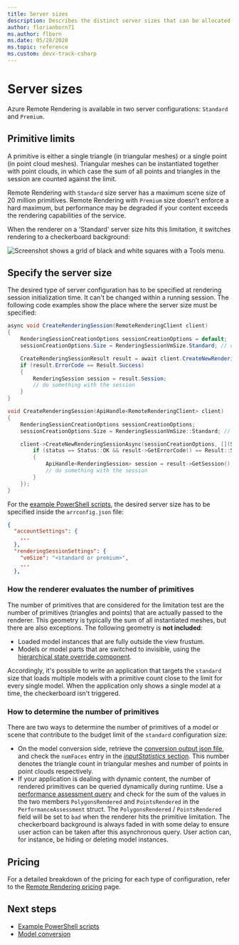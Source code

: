 ```yaml
---
title: Server sizes
description: Describes the distinct server sizes that can be allocated
author: florianborn71
ms.author: flborn
ms.date: 05/28/2020
ms.topic: reference
ms.custom: devx-track-csharp
---
```


# Server sizes

Azure Remote Rendering is available in two server configurations: `Standard` and `Premium`.

## Primitive limits

A primitive is either a single triangle (in triangular meshes) or a single point (in point cloud meshes). Triangular meshes can be instantiated together with point clouds, in which case the sum of all points and triangles in the session are counted against the limit.

Remote Rendering with `Standard` size server has a maximum scene size of 20 million primitives. Remote Rendering with `Premium` size doesn't enforce a hard maximum, but performance may be degraded if your content exceeds the rendering capabilities of the service.

When the renderer on a 'Standard' server size hits this limitation, it switches rendering to a checkerboard background:

![Screenshot shows a grid of black and white squares with a Tools menu.](media/checkerboard.png)

## Specify the server size

The desired type of server configuration has to be specified at rendering session initialization time. It can't be changed within a running session. The following code examples show the place where the server size must be specified:

```cs
async void CreateRenderingSession(RemoteRenderingClient client)
{
    RenderingSessionCreationOptions sessionCreationOptions = default;
    sessionCreationOptions.Size = RenderingSessionVmSize.Standard; // or  RenderingSessionVmSize.Premium

    CreateRenderingSessionResult result = await client.CreateNewRenderingSessionAsync(sessionCreationOptions);
    if (result.ErrorCode == Result.Success)
    {
        RenderingSession session = result.Session;
        // do something with the session
    }
}
```

```cpp
void CreateRenderingSession(ApiHandle<RemoteRenderingClient> client)
{
    RenderingSessionCreationOptions sessionCreationOptions;
    sessionCreationOptions.Size = RenderingSessionVmSize::Standard; // or  RenderingSessionVmSize::Premium

    client->CreateNewRenderingSessionAsync(sessionCreationOptions, [](Status status, ApiHandle<CreateRenderingSessionResult> result) {
        if (status == Status::OK && result->GetErrorCode() == Result::Success)
        {
            ApiHandle<RenderingSession> session = result->GetSession();
            // do something with the session
        }
    });
}

```

For the [example PowerShell scripts](../samples/powershell-example-scripts.md), the desired server size has to be specified inside the `arrconfig.json` file:

```json
{
  "accountSettings": {
    ...
  },
  "renderingSessionSettings": {
    "vmSize": "<standard or premium>",
    ...
  },
```

### How the renderer evaluates the number of primitives

The number of primitives that are considered for the limitation test are the number of primitives (triangles and points) that are actually passed to the renderer. This geometry is typically the sum of all instantiated meshes, but there are also exceptions. The following geometry is **not included**:
* Loaded model instances that are fully outside the view frustum.
* Models or model parts that are switched to invisible, using the [hierarchical state override component](../overview/features/override-hierarchical-state.md).

Accordingly, it's possible to write an application that targets the `standard` size that loads multiple models with a primitive count close to the limit for every single model. When the application only shows a single model at a time, the checkerboard isn't triggered.

### How to determine the number of primitives

There are two ways to determine the number of primitives of a model or scene that contribute to the budget limit of the `standard` configuration size:
* On the model conversion side, retrieve the [conversion output json file](../how-tos/conversion/get-information.md), and check the `numFaces` entry in the [*inputStatistics* section](../how-tos/conversion/get-information.md#the-inputstatistics-section). This number denotes the triangle count in triangular meshes and number of points in point clouds respectively.
* If your application is dealing with dynamic content, the number of rendered primitives can be queried dynamically during runtime. Use a [performance assessment query](../overview/features/performance-queries.md#performance-assessment-queries) and check for the sum of the values in the two members `PolygonsRendered` and `PointsRendered` in the `PerformanceAssessment` struct. The `PolygonsRendered` / `PointsRendered` field will be set to `bad` when the renderer hits the primitive limitation. The checkerboard background is always faded in with some delay to ensure user action can be taken after this asynchronous query. User action can, for instance,  be hiding or deleting model instances.

## Pricing

For a detailed breakdown of the pricing for each type of configuration, refer to the [Remote Rendering pricing](https://azure.microsoft.com/pricing/details/remote-rendering) page.

## Next steps
* [Example PowerShell scripts](../samples/powershell-example-scripts.md)
* [Model conversion](../how-tos/conversion/model-conversion.md)

